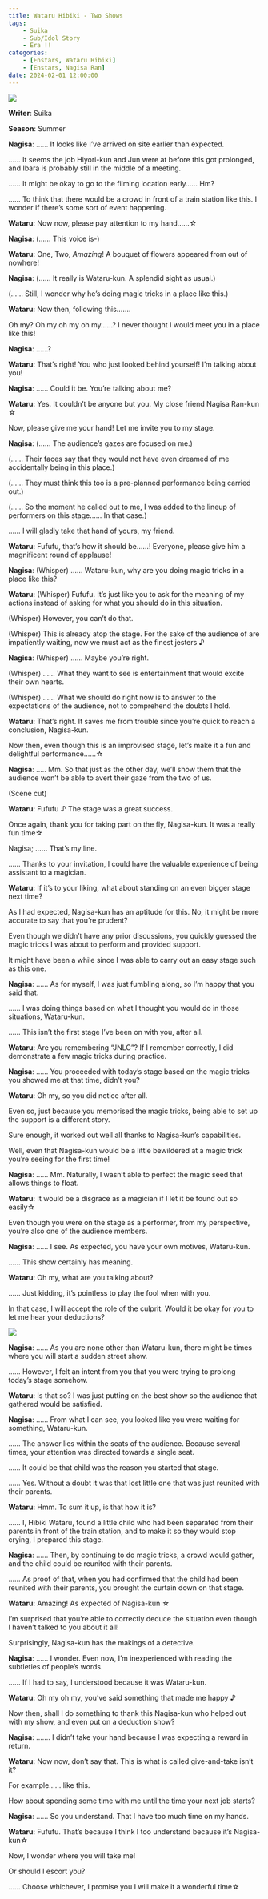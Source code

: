 ```yaml
---
title: Wataru Hibiki - Two Shows
tags: 
    - Suika
    - Sub/Idol Story
    - Era !!
categories: 
    - [Enstars, Wataru Hibiki]
    - [Enstars, Nagisa Ran]
date: 2024-02-01 12:00:00
---
```

<img src="/images/SecondEra/TwoShows/yartwmkc.png">

**Writer**: Suika

**Season**: Summer

<!-- more -->

**Nagisa**: …… It looks like I’ve arrived on site earlier than expected. 

…… It seems the job Hiyori-kun and Jun were at before this got prolonged, and Ibara is probably still in the middle of a meeting.

…… It might be okay to go to the filming location early…… Hm?

…… To think that there would be a crowd in front of a train station like this. I wonder if there’s some sort of event happening.

**Wataru**: Now now, please pay attention to my hand……☆

**Nagisa**: (…… This voice is-)

**Wataru**: One, Two, *Amazing*! A bouquet of flowers appeared from out of nowhere!

**Nagisa**: (…… It really is Wataru-kun. A splendid sight as usual.)

(…… Still, I wonder why he’s doing magic tricks in a place like this.)

**Wataru**: Now then, following this…….

Oh my? Oh my oh my oh my……? I never thought I would meet you in a place like this!

**Nagisa**: ……?

**Wataru**: That’s right! You who just looked behind yourself! I’m talking about you!

**Nagisa**: …… Could it be. You’re talking about me?

**Wataru**: Yes. It couldn’t be anyone but you. My close friend Nagisa Ran-kun ☆

Now, please give me your hand! Let me invite you to my stage.

**Nagisa**: (…… The audience’s gazes are focused on me.)

(…… Their faces say that they would not have even dreamed of me accidentally being in this place.)

(…… They must think this too is a pre-planned performance being carried out.)

(…… So the moment he called out to me, I was added to the lineup of performers on this stage…… In that case.)

…… I will gladly take that hand of yours, my friend.

**Wataru**: Fufufu, that’s how it should be……! Everyone, please give him a magnificent round of applause!

**Nagisa**: (Whisper) …… Wataru-kun, why are you doing magic tricks in a place like this?

**Wataru**: (Whisper) Fufufu. It’s just like you to ask for the meaning of my actions instead of asking for what you should do in this situation.

(Whisper) However, you can’t do that.

(Whisper) This is already atop the stage. For the sake of the audience of are impatiently waiting, now we must act as the finest jesters ♪

**Nagisa**: (Whisper) …… Maybe you’re right.

(Whisper) …… What they want to see is entertainment that would excite their own hearts.

(Whisper) …… What we should do right now is to answer to the expectations of the audience, not to comprehend the doubts I hold.

**Wataru**: That’s right. It saves me from trouble since you’re quick to reach a conclusion, Nagisa-kun.

Now then, even though this is an improvised stage, let’s make it a fun and delightful performance……☆

**Nagisa**: ….. Mm. So that just as the other day, we’ll show them that the audience won’t be able to avert their gaze from the two of us.

(Scene cut)

**Wataru**: Fufufu ♪ The stage was a great success.

Once again, thank you for taking part on the fly, Nagisa-kun. It was a really fun time☆

Nagisa; …… That’s my line.

…… Thanks to your invitation, I could have the valuable experience of being assistant to a magician.

**Wataru**: If it’s to your liking, what about standing on an even bigger stage next time?

As I had expected, Nagisa-kun has an aptitude for this. No, it might be more accurate to say that you’re prudent?

Even though we didn’t have any prior discussions, you quickly guessed the magic tricks I was about to perform and provided support.

It might have been a while since I was able to carry out an easy stage such as this one.

**Nagisa**: …… As for myself, I was just fumbling along, so I’m happy that you said that.

…… I was doing things based on what I thought you would do in those situations, Wataru-kun.

…… This isn’t the first stage I’ve been on with you, after all.

**Wataru**: Are you remembering “JNLC”? If I remember correctly, I did demonstrate a few magic tricks during practice.

**Nagisa**: …… You proceeded with today’s stage based on the magic tricks you showed me at that time, didn’t you?

**Wataru**: Oh my, so you did notice after all.

Even so, just because you memorised the magic tricks, being able to set up the support is a different story.

Sure enough, it worked out well all thanks to Nagisa-kun’s capabilities.

Well, even that Nagisa-kun would be a little bewildered at a magic trick you’re seeing for the first time!

**Nagisa**: …… Mm. Naturally, I wasn’t able to perfect the magic seed that allows things to float.

**Wataru**: It would be a disgrace as a magician if I let it be found out so easily☆

Even though you were on the stage as a performer, from my perspective, you’re also one of the audience members.

**Nagisa**: …… I see. As expected, you have your own motives, Wataru-kun.

…… This show certainly has meaning.

**Wataru**: Oh my, what are you talking about?

…… Just kidding, it’s pointless to play the fool when with you.

In that case, I will accept the role of the culprit. Would it be okay for you to let me hear your deductions?

<img src="/images/SecondEra/TwoShows/pa6iupxm.png">

**Nagisa**: …… As you are none other than Wataru-kun, there might be times where you will start a sudden street show.

…… However, I felt an intent from you that you were trying to prolong today’s stage somehow.

**Wataru**: Is that so? I was just putting on the best show so the audience that gathered would be satisfied.

**Nagisa**: …… From what I can see, you looked like you were waiting for something, Wataru-kun.

…… The answer lies within the seats of the audience. Because several times, your attention was directed towards a single seat.

…… It could be that child was the reason you started that stage.

…… Yes. Without a doubt it was that lost little one that was just reunited with their parents.

**Wataru**: Hmm. To sum it up, is that how it is?

…… I, Hibiki Wataru, found a little child who had been separated from their parents in front of the train station, and to make it so they would stop crying, I prepared this stage.

**Nagisa**: …… Then, by continuing to do magic tricks, a crowd would gather, and the child could be reunited with their parents.

…… As proof of that, when you had confirmed that the child had been reunited with their parents, you brought the curtain down on that stage.

**Wataru**: Amazing! As expected of Nagisa-kun ☆

I’m surprised that you’re able to correctly deduce the situation even though I haven’t talked to you about it all!

Surprisingly, Nagisa-kun has the makings of a detective.

**Nagisa**: …… I wonder. Even now, I’m inexperienced with reading the subtleties of people’s words.

…… If I had to say, I understood because it was Wataru-kun.

**Wataru**: Oh my oh my, you’ve said something that made me happy ♪

Now then, shall I do something to thank this Nagisa-kun who helped out with my show, and even put on a deduction show?

**Nagisa**: ……. I didn’t take your hand because I was expecting a reward in return.

**Wataru**: Now now, don’t say that. This is what is called give-and-take isn’t it?

For example…… like this.

How about spending some time with me until the time your next job starts?

**Nagisa**: …… So you understand. That I have too much time on my hands.

**Wataru**: Fufufu. That’s because I think I too understand because it’s Nagisa-kun☆

Now, I wonder where you will take me!

Or should I escort you?

…… Choose whichever, I promise you I will make it a wonderful time☆